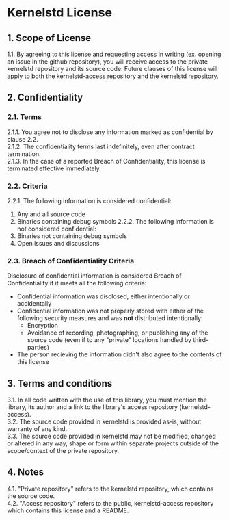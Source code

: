 # Kernelstd License
## 1. Scope of License
1.1. By agreeing to this license and requesting access in writing (ex. opening an issue in the github repository), you will receive access to the private kernelstd repository and its source code. Future clauses of this license will apply to both the kernelstd-access repository and the kernelstd repository.

## 2. Confidentiality
### 2.1. Terms
2.1.1. You agree not to disclose any information marked as confidential by clause 2.2. <br>
2.1.2. The confidentiality terms last indefinitely, even after contract termination. <br>
2.1.3. In the case of a reported Breach of Confidentiality, this license is terminated effective immediately.

### 2.2. Criteria
2.2.1. The following information is considered confidential:
1. Any and all source code
2. Binaries containing debug symbols
2.2.2. The following information is not considered confidential:
1. Binaries not containing debug symbols
2. Open issues and discussions

### 2.3. Breach of Confidentiality Criteria
Disclosure of confidential information is considered Breach of Confidentiality if it meets all the following criteria:
* Confidential information was disclosed, either intentionally or accidentally
* Confidential information was not properly stored with either of the following security measures and was **not** distributed intentionally:
    - Encryption
    - Avoidance of recording, photographing, or publishing any of the source code (even if to any "private" locations handled by third-parties)
* The person recieving the information didn't also agree to the contents of this license

## 3. Terms and conditions
3.1. In all code written with the use of this library, you must mention the library, its author and a link to the library's access repository (kernelstd-access). <br>
3.2. The source code provided in kernelstd is provided as-is, without warranty of any kind. <br>
3.3. The source code provided in kernelstd may not be modified, changed or altered in any way, shape or form within separate projects outside of the scope/context of the private repository.

## 4. Notes
4.1. "Private repository" refers to the kernelstd repository, which contains the source code. <br>
4.2. "Access repository" refers to the public, kernelstd-access repository which contains this license and a README.